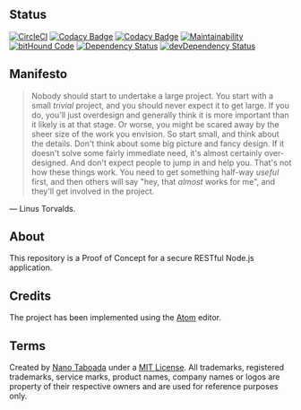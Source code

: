 Status
------
[![CircleCI](https://circleci.com/gh/nanotaboada/node.samples.restful/tree/master.svg?style=shield)](https://circleci.com/gh/nanotaboada/node.samples.restful/tree/master)
[![Codacy Badge](https://api.codacy.com/project/badge/Grade/8a53f27ab85e4fbe91c34de834d16e3a)](https://www.codacy.com/app/nanotaboada/node-samples-restful?utm_source=github.com&amp;utm_medium=referral&amp;utm_content=nanotaboada/node.samples.restful&amp;utm_campaign=Badge_Grade)
[![Codacy Badge](https://api.codacy.com/project/badge/Coverage/8a53f27ab85e4fbe91c34de834d16e3a)](https://www.codacy.com/app/nanotaboada/node-samples-restful?utm_source=github.com&utm_medium=referral&utm_content=nanotaboada/node.samples.restful&utm_campaign=Badge_Coverage)
[![Maintainability](https://api.codeclimate.com/v1/badges/a99a88d28ad37a79dbf6/maintainability)](https://codeclimate.com/github/codeclimate/codeclimate/maintainability)
[![bitHound Code](https://www.bithound.io/github/nanotaboada/node.samples.restful/badges/code.svg)](https://www.bithound.io/github/nanotaboada/node.samples.restful)
[![Dependency Status](https://david-dm.org/nanotaboada/node.samples.restful.svg)](https://david-dm.org/nanotaboada/node.samples.restful)
[![devDependency Status](https://david-dm.org/nanotaboada/node.samples.restful/dev-status.svg)](https://david-dm.org/nanotaboada/node.samples.restful#info=devDependencies)

Manifesto
---------
> Nobody should start to undertake a large project. You start with a small _trivial_ project, and you should never expect it to get large. If you do, you'll just overdesign and generally think it is more important than it likely is at that stage. Or worse, you might be scared away by the sheer size of the work you envision. So start small, and think about the details. Don't think about some big picture and fancy design. If it doesn't solve some fairly immediate need, it's almost certainly over-designed. And don't expect people to jump in and help you. That's not how these things work. You need to get something half-way _useful_ first, and then others will say "hey, that _almost_ works for me", and they'll get involved in the project.

— Linus Torvalds.

About
-----
This repository is a Proof of Concept for a secure RESTful Node.js application.


Credits
-------
The project has been implemented using the [Atom](https://atom.io/) editor.


Terms
-----
Created by [Nano Taboada](http://openid.nanotaboada.com.ar) under a [MIT License](http://opensource.org/licenses/mit-license.php).
All trademarks, registered trademarks, service marks, product names, company names or logos are property of their respective owners and are used for reference purposes only.
